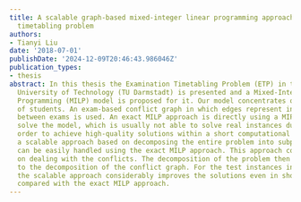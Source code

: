 ```yaml
---
title: A scalable graph-based mixed-integer linear programming approach for the examination
  timetabling problem
authors:
- Tianyi Liu
date: '2018-07-01'
publishDate: '2024-12-09T20:46:43.986046Z'
publication_types:
- thesis
abstract: In this thesis the Examination Timetabling Problem (ETP) in the Darmstadt
  University of Technology (TU Darmstadt) is presented and a Mixed-Integer Linear
  Programming (MILP) model is proposed for it. Our model concentrates on the conflicts
  of students. An exam-based conflict graph in which edges represent incompatibilities
  between exams is used. An exact MILP approach is directly using a MIP solver to
  solve the model, which is usually not able to solve real instances due to the complexity.  In
  order to achieve high-quality solutions within a short computational time, we propose
  a scalable approach based on decomposing the entire problem into subproblems, which
  can be easily handled using the exact MILP approach. This approach concentrates
  on dealing with the conflicts. The decomposition of the problem then corresponds
  to the decomposition of the conflict graph. For the test instances in this thesis,
  the scalable approach considerably improves the solutions even in shorter time,
  compared with the exact MILP approach.
---
```

